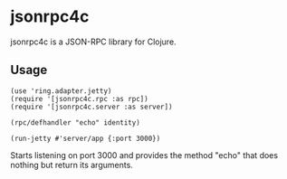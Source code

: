 # jsonrpc4c

jsonrpc4c is a JSON-RPC library for Clojure.

## Usage

    (use 'ring.adapter.jetty)
    (require '[jsonrpc4c.rpc :as rpc])
    (require '[jsonrpc4c.server :as server])
    
    (rpc/defhandler "echo" identity)
    
    (run-jetty #'server/app {:port 3000})

Starts listening on port 3000 and provides the method "echo" that does nothing
but return its arguments.


